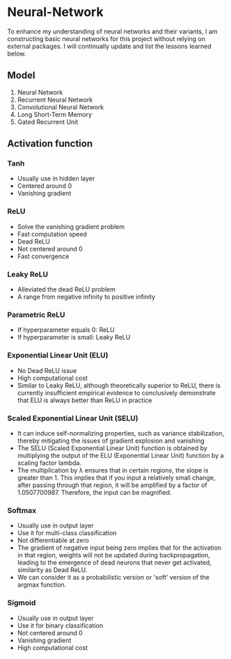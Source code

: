 # Neural-Network

To enhance my understanding of neural networks and their variants, I am constructing basic neural networks for this project without relying on external packages. I will continually update and list the lessons learned below.

## Model

1. Neural Network
2. Recurrent Neural Network
3. Convolutional Neural Network
4. Long Short-Term Memory
5. Gated Recurrent Unit

## Activation function

### Tanh
- Usually use in hidden layer
- Centered around 0
- Vanishing gradient
### ReLU
- Solve the vanishing gradient problem
- Fast computation speed
- Dead ReLU
- Not centered around 0
- Fast convergence
### Leaky ReLU
- Alleviated the dead ReLU problem
- A range from negative infinity to positive infinity
### Parametric ReLU
- If hyperparameter equals 0: ReLU
- If hyperparameter is small: Leaky ReLU
### Exponential Linear Unit (ELU)
- No Dead ReLU issue
- High computational cost
- Similar to Leaky ReLU, although theoretically superior to ReLU, there is currently insufficient empirical evidence to conclusively demonstrate that ELU is always better than ReLU in practice
### Scaled Exponential Linear Unit (SELU)
- It can induce self-normalizing properties, such as variance stabilization, thereby mitigating the issues of gradient explosion and vanishing
- The SELU (Scaled Exponential Linear Unit) function is obtained by multiplying the output of the ELU (Exponential Linear Unit) function by a scaling factor lambda.
- The multiplication by λ ensures that in certain regions, the slope is greater than 1. This implies that if you input a relatively small change, after passing through that region, it will be amplified by a factor of 1.0507700987. Therefore, the input can be magnified.
### Softmax
- Usually use in output layer
- Use it for multi-class classification
- Not differentiable at zero
- The gradient of negative input being zero implies that for the activation in that region, weights will not be updated during backpropagation, leading to the emergence of dead neurons that never get activated, similarity as Dead ReLU.
- We can consider it as a probabilistic version or 'soft' version of the argmax function.
### Sigmoid
- Usually use in output layer
- Use it for binary classification
- Not centered around 0
- Vanishing gradient
- High computational cost